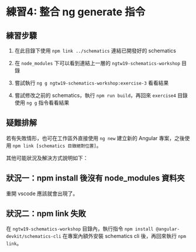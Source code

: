 # 練習4: 整合 ng generate 指令

## 練習步驟

1. 在此目錄下使用 `npm link ../schematics` 連結已開發好的 schematics

2. 在 `node_modules` 下可以看到連結上一層的 `ngtw19-schematics-workshop` 目錄

3. 嘗試執行 `ng g ngtw19-schematics-workshop:exercise-3` 看看結果

4. 嘗試修改之前的 schematics，執行 `npm run build`，再回來 `exercise4` 目錄使用 `ng g` 指令看看結果

## 疑難排解

若有失敗情形，也可在工作區外直接使用 `ng new` 建立新的 Angular 專案，之後使用 `npm link [schematics 目錄絕對位置]`。

其他可能狀況及解決方式說明如下：

## 狀況一：npm install 後沒有 node_modules 資料夾

重開 vscode 應該就會出現了。

## 狀況二：npm link 失敗

在 `ngtw19-schematics-workshop` 目錄內，執行指令 `npm install @angular-devkit/schematics-cli` 在專案內額外安裝 schematics cli 後，再回來執行 `npm link`。

